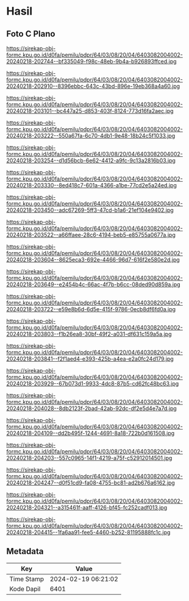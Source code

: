 # Hasil

## Foto C Plano

https://sirekap-obj-formc.kpu.go.id/d0fa/pemilu/pdpr/64/03/08/20/04/6403082004002-20240218-202744--bf335049-f98c-48eb-9b4a-b926893ffced.jpg

https://sirekap-obj-formc.kpu.go.id/d0fa/pemilu/pdpr/64/03/08/20/04/6403082004002-20240218-202910--8396ebbc-643c-43bd-896e-19eb368a4a60.jpg

https://sirekap-obj-formc.kpu.go.id/d0fa/pemilu/pdpr/64/03/08/20/04/6403082004002-20240218-203101--bc447a25-d853-403f-8124-773d16fa2aec.jpg

https://sirekap-obj-formc.kpu.go.id/d0fa/pemilu/pdpr/64/03/08/20/04/6403082004002-20240218-203222--550a67fa-6c70-4db1-9e48-18b24c5f1033.jpg

https://sirekap-obj-formc.kpu.go.id/d0fa/pemilu/pdpr/64/03/08/20/04/6403082004002-20240218-203254--d1d56bcb-6e62-4412-a9fc-9c13a2816b03.jpg

https://sirekap-obj-formc.kpu.go.id/d0fa/pemilu/pdpr/64/03/08/20/04/6403082004002-20240218-203330--8ed418c7-601a-4366-a1be-77cd2e5a24ed.jpg

https://sirekap-obj-formc.kpu.go.id/d0fa/pemilu/pdpr/64/03/08/20/04/6403082004002-20240218-203450--adc67269-5ff3-47cd-b1a6-21ef104e9402.jpg

https://sirekap-obj-formc.kpu.go.id/d0fa/pemilu/pdpr/64/03/08/20/04/6403082004002-20240218-203522--a66ffaee-28c6-4194-beb5-e85755a0677a.jpg

https://sirekap-obj-formc.kpu.go.id/d0fa/pemilu/pdpr/64/03/08/20/04/6403082004002-20240218-203604--8625eca3-692e-4466-96d7-616f2e580e2d.jpg

https://sirekap-obj-formc.kpu.go.id/d0fa/pemilu/pdpr/64/03/08/20/04/6403082004002-20240218-203649--e2454b4c-66ac-4f7b-b6cc-08ded90d859a.jpg

https://sirekap-obj-formc.kpu.go.id/d0fa/pemilu/pdpr/64/03/08/20/04/6403082004002-20240218-203722--e59e8b6d-6d5e-415f-9786-0ecb8df6fd0a.jpg

https://sirekap-obj-formc.kpu.go.id/d0fa/pemilu/pdpr/64/03/08/20/04/6403082004002-20240218-203803--f1b26ea8-30bf-49f2-a031-df631c159a5a.jpg

https://sirekap-obj-formc.kpu.go.id/d0fa/pemilu/pdpr/64/03/08/20/04/6403082004002-20240218-203841--f2f1aed4-e393-425b-a4ea-e2a0fc24d179.jpg

https://sirekap-obj-formc.kpu.go.id/d0fa/pemilu/pdpr/64/03/08/20/04/6403082004002-20240218-203929--67b073d1-9933-4dc8-87b5-cd62fc48bc63.jpg

https://sirekap-obj-formc.kpu.go.id/d0fa/pemilu/pdpr/64/03/08/20/04/6403082004002-20240218-204028--8db2123f-2bad-42ab-92dc-df2e5d4e7a7d.jpg

https://sirekap-obj-formc.kpu.go.id/d0fa/pemilu/pdpr/64/03/08/20/04/6403082004002-20240218-204109--dd2b495f-1244-4691-8a18-722b0d161508.jpg

https://sirekap-obj-formc.kpu.go.id/d0fa/pemilu/pdpr/64/03/08/20/04/6403082004002-20240218-204203--557c0965-14f1-4219-a75f-c52912014501.jpg

https://sirekap-obj-formc.kpu.go.id/d0fa/pemilu/pdpr/64/03/08/20/04/6403082004002-20240218-204247--d0f51cd9-fa08-4755-bc81-ad2b676a6162.jpg

https://sirekap-obj-formc.kpu.go.id/d0fa/pemilu/pdpr/64/03/08/20/04/6403082004002-20240218-204321--a315461f-aaff-4126-bf45-fc252cadf013.jpg

https://sirekap-obj-formc.kpu.go.id/d0fa/pemilu/pdpr/64/03/08/20/04/6403082004002-20240218-204415--1fa6aa91-fee5-4460-b252-81195888fc1c.jpg


## Metadata

| Key        | Value               |
| ---------- | ------------------- |
| Time Stamp | 2024-02-19 06:21:02 |
| Kode Dapil | 6401                |



